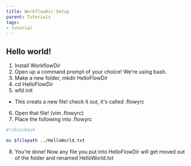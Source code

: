 ```yaml
---
title: WorkflowDir Setup
parent: Tutorials
tags:
- tutorial
---
```


## Hello world!

1. Install WorkflowDir
2. Open up a command prompt of your choice! We're using bash.
3. Make a new folder, mkdir HelloFlowDir
4. cd HelloFlowDir
5. wfd init
  * This creats a new file! check it out, it's called .flowyrc
6. Open that file! (vim .flowyrc)
7. Place the following into .flowyrc

```bash
#!/bin/bash

mv $filepath ../HelloWorld.txt
```

8. You're done! Now any file you put into HelloFlowDir will get moved out of the folder and renamed HelloWorld.txt
